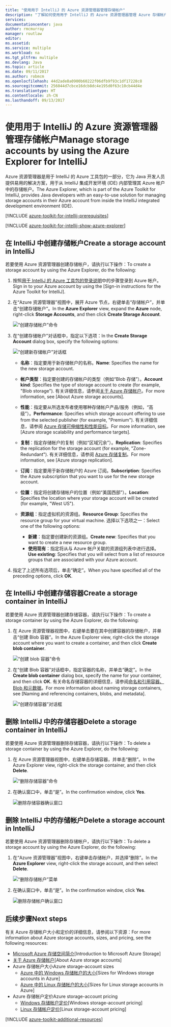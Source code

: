```yaml
---
title: "使用用于 IntelliJ 的 Azure 资源管理器管理存储帐户"
description: "了解如何使用用于 IntelliJ 的 Azure 资源管理器管理 Azure 存储帐户。"
services: 
documentationcenter: java
author: rmcmurray
manager: routlaw
editor: 
ms.assetid: 
ms.service: multiple
ms.workload: na
ms.tgt_pltfrm: multiple
ms.devlang: Java
ms.topic: article
ms.date: 09/11/2017
ms.author: robmcm
ms.openlocfilehash: 44d2ade8a0900b60222f06dfb9f93c1df17228c8
ms.sourcegitcommit: 256044d7cbce16dcb8dc4e195d0f63c10cb44d4e
ms.translationtype: HT
ms.contentlocale: zh-CN
ms.lasthandoff: 09/13/2017
---
```

# <a name="manage-storage-accounts-by-using-the-azure-explorer-for-intellij"></a><span data-ttu-id="6970c-103">使用用于 IntelliJ 的 Azure 资源管理器管理存储帐户</span><span class="sxs-lookup"><span data-stu-id="6970c-103">Manage storage accounts by using the Azure Explorer for IntelliJ</span></span>

<span data-ttu-id="6970c-104">Azure 资源管理器是用于 IntelliJ 的 Azure 工具包的一部分，它为 Java 开发人员提供易用的解决方案，用于从 IntelliJ 集成开发环境 (IDE) 内部管理其 Azure 帐户中的存储帐户。</span><span class="sxs-lookup"><span data-stu-id="6970c-104">The Azure Explorer, which is part of the Azure Toolkit for IntelliJ, provides Java developers with an easy-to-use solution for managing storage accounts in their Azure account from inside the IntelliJ integrated development environment (IDE).</span></span>

[!INCLUDE [azure-toolkit-for-intellij-prerequisites](../includes/azure-toolkit-for-intellij-prerequisites.md)]

[!INCLUDE [azure-toolkit-for-intellij-show-azure-explorer](../includes/azure-toolkit-for-intellij-show-azure-explorer.md)]

## <a name="create-a-storage-account-in-intellij"></a><span data-ttu-id="6970c-105">在 IntelliJ 中创建存储帐户</span><span class="sxs-lookup"><span data-stu-id="6970c-105">Create a storage account in IntelliJ</span></span>

<span data-ttu-id="6970c-106">若要使用 Azure 资源管理器创建存储帐户，请执行以下操作：</span><span class="sxs-lookup"><span data-stu-id="6970c-106">To create a storage account by using the Azure Explorer, do the following:</span></span>

1. <span data-ttu-id="6970c-107">按照[用于 IntelliJ 的 Azure 工具包的登录说明]中的步骤登录到 Azure 帐户。</span><span class="sxs-lookup"><span data-stu-id="6970c-107">Sign in to your Azure account by using the [Sign-in instructions for the Azure Toolkit for IntelliJ].</span></span> 

2. <span data-ttu-id="6970c-108">在“Azure 资源管理器”视图中，展开 Azure 节点，右键单击“存储帐户”，并单击“创建存储帐户”。</span><span class="sxs-lookup"><span data-stu-id="6970c-108">In the **Azure Explorer** view, expand the **Azure** node, right-click **Storage Accounts**, and then click **Create Storage Account**.</span></span>

   ![“创建存储帐户”命令][CS01]

3. <span data-ttu-id="6970c-110">在“创建存储帐户”对话框中，指定以下选项：</span><span class="sxs-lookup"><span data-stu-id="6970c-110">In the **Create Storage Account** dialog box, specify the following options:</span></span>

   ![“创建新存储帐户”对话框][CS02]

   * <span data-ttu-id="6970c-112">**名称**：指定要用于新存储帐户的名称。</span><span class="sxs-lookup"><span data-stu-id="6970c-112">**Name**: Specifies the name for the new storage account.</span></span>

   * <span data-ttu-id="6970c-113">**帐户类型**：指定要创建的存储帐户的类型（例如“Blob 存储”）。</span><span class="sxs-lookup"><span data-stu-id="6970c-113">**Account kind**: Specifies the type of storage account to create (for example, "Blob storage").</span></span> <span data-ttu-id="6970c-114">有关详细信息，请参阅[关于 Azure 存储帐户]。</span><span class="sxs-lookup"><span data-stu-id="6970c-114">For more information, see [About Azure storage accounts].</span></span> 

   * <span data-ttu-id="6970c-115">**性能**：指定要从所选发布者使用哪种存储帐户产品/服务（例如，“高级”）。</span><span class="sxs-lookup"><span data-stu-id="6970c-115">**Performance**: Specifies which storage account offering to use from the selected publisher (for example, "Premium").</span></span> <span data-ttu-id="6970c-116">有关详细信息，请参阅 [Azure 存储可伸缩性和性能目标]。</span><span class="sxs-lookup"><span data-stu-id="6970c-116">For more information, see [Azure storage scalability and performance targets].</span></span> 

   * <span data-ttu-id="6970c-117">**复制**：指定存储帐户的复制（例如“区域冗余”）。</span><span class="sxs-lookup"><span data-stu-id="6970c-117">**Replication**: Specifies the replication for the storage account (for example, "Zone-Redundant").</span></span> <span data-ttu-id="6970c-118">有关详细信息，请参阅 [Azure 存储复制]。</span><span class="sxs-lookup"><span data-stu-id="6970c-118">For more information, see [Azure storage replication].</span></span> 

   * <span data-ttu-id="6970c-119">**订阅**：指定要用于新存储帐户的 Azure 订阅。</span><span class="sxs-lookup"><span data-stu-id="6970c-119">**Subscription**: Specifies the Azure subscription that you want to use for the new storage account.</span></span>

   * <span data-ttu-id="6970c-120">**位置**：指定将创建存储帐户的位置（例如“美国西部”）。</span><span class="sxs-lookup"><span data-stu-id="6970c-120">**Location**: Specifies the location where your storage account will be created (for example, "West US").</span></span>

   * <span data-ttu-id="6970c-121">**资源组**：指定虚拟机的资源组。</span><span class="sxs-lookup"><span data-stu-id="6970c-121">**Resource Group**: Specifies the resource group for your virtual machine.</span></span> <span data-ttu-id="6970c-122">选择以下选项之一：</span><span class="sxs-lookup"><span data-stu-id="6970c-122">Select one of the following options:</span></span>
      * <span data-ttu-id="6970c-123">**新建**：指定要创建新的资源组。</span><span class="sxs-lookup"><span data-stu-id="6970c-123">**Create new**: Specifies that you want to create a new resource group.</span></span>
      * <span data-ttu-id="6970c-124">**使用现有**：指定将从与 Azure 帐户关联的资源组列表中进行选择。</span><span class="sxs-lookup"><span data-stu-id="6970c-124">**Use existing**: Specifies that you will select from a list of resource groups that are associated with your Azure account.</span></span>

4. <span data-ttu-id="6970c-125">指定了上述所有选项后，单击“确定”。</span><span class="sxs-lookup"><span data-stu-id="6970c-125">When you have specified all of the preceding options, click **OK**.</span></span>

## <a name="create-a-storage-container-in-intellij"></a><span data-ttu-id="6970c-126">在 IntelliJ 中创建存储容器</span><span class="sxs-lookup"><span data-stu-id="6970c-126">Create a storage container in IntelliJ</span></span>

<span data-ttu-id="6970c-127">若要使用 Azure 资源管理器创建存储容器，请执行以下操作：</span><span class="sxs-lookup"><span data-stu-id="6970c-127">To create a storage container by using the Azure Explorer, do the following:</span></span>

1. <span data-ttu-id="6970c-128">在 Azure 资源管理器视图中，右键单击要在其中创建容器的存储帐户，并单击“创建 Blob 容器”。</span><span class="sxs-lookup"><span data-stu-id="6970c-128">In the Azure Explorer view, right-click the storage account where you want to create a container, and then click **Create blob container**.</span></span>

   ![“创建 blob 容器”命令][CC01]

2. <span data-ttu-id="6970c-130">在“创建 Blob 容器”对话框中，指定容器的名称，并单击“确定”。</span><span class="sxs-lookup"><span data-stu-id="6970c-130">In the **Create blob container** dialog box, specify the name for your container, and then click **OK**.</span></span> <span data-ttu-id="6970c-131">有关命名存储容器的详细信息，请参阅[命名和引用容器、Blob 和元数据]。</span><span class="sxs-lookup"><span data-stu-id="6970c-131">For more information about naming storage containers, see [Naming and referencing containers, blobs, and metadata].</span></span>

   ![“创建存储容器”对话框][CC02]

## <a name="delete-a-storage-container-in-intellij"></a><span data-ttu-id="6970c-133">删除 IntelliJ 中的存储容器</span><span class="sxs-lookup"><span data-stu-id="6970c-133">Delete a storage container in IntelliJ</span></span>

<span data-ttu-id="6970c-134">若要使用 Azure 资源管理器删除存储容器，请执行以下操作：</span><span class="sxs-lookup"><span data-stu-id="6970c-134">To delete a storage container by using the Azure Explorer, do the following:</span></span>

1. <span data-ttu-id="6970c-135">在 Azure 资源管理器视图中，右键单击存储容器，并单击“删除”。</span><span class="sxs-lookup"><span data-stu-id="6970c-135">In the Azure Explorer view, right-click the storage container, and then click **Delete**.</span></span>

   ![“删除存储容器”命令][DC01]

2. <span data-ttu-id="6970c-137">在确认窗口中，单击“是”。</span><span class="sxs-lookup"><span data-stu-id="6970c-137">In the confirmation window, click **Yes**.</span></span>

   ![删除存储容器确认窗口][DC02]

## <a name="delete-a-storage-account-in-intellij"></a><span data-ttu-id="6970c-139">删除 IntelliJ 中的存储帐户</span><span class="sxs-lookup"><span data-stu-id="6970c-139">Delete a storage account in IntelliJ</span></span>

<span data-ttu-id="6970c-140">若要使用 Azure 资源管理器删除存储帐户，请执行以下操作：</span><span class="sxs-lookup"><span data-stu-id="6970c-140">To delete a storage account by using the Azure Explorer, do the following:</span></span>

1. <span data-ttu-id="6970c-141">在“Azure 资源管理器”视图中，右键单击存储帐户，并选择“删除”。</span><span class="sxs-lookup"><span data-stu-id="6970c-141">In the **Azure Explorer** view, right-click the storage account, and then select **Delete**.</span></span>

   ![“删除存储帐户”菜单][DS01]

2. <span data-ttu-id="6970c-143">在确认窗口中，单击“是”。</span><span class="sxs-lookup"><span data-stu-id="6970c-143">In the confirmation window, click **Yes**.</span></span>

   ![删除存储帐户确认窗口][DS02]

## <a name="next-steps"></a><span data-ttu-id="6970c-145">后续步骤</span><span class="sxs-lookup"><span data-stu-id="6970c-145">Next steps</span></span>

<span data-ttu-id="6970c-146">有关 Azure 存储帐户大小和定价的详细信息，请参阅以下资源：</span><span class="sxs-lookup"><span data-stu-id="6970c-146">For more information about Azure storage accounts, sizes, and pricing, see the following resources:</span></span>

* <span data-ttu-id="6970c-147">[Microsoft Azure 存储空间简介]</span><span class="sxs-lookup"><span data-stu-id="6970c-147">[Introduction to Microsoft Azure Storage]</span></span>
* <span data-ttu-id="6970c-148">[关于 Azure 存储帐户]</span><span class="sxs-lookup"><span data-stu-id="6970c-148">[About Azure storage accounts]</span></span>
* <span data-ttu-id="6970c-149">Azure 存储帐户大小</span><span class="sxs-lookup"><span data-stu-id="6970c-149">Azure storage-account sizes</span></span>
  * <span data-ttu-id="6970c-150">[Azure 中的 Windows 存储帐户的大小]</span><span class="sxs-lookup"><span data-stu-id="6970c-150">[Sizes for Windows storage accounts in Azure]</span></span>
  * <span data-ttu-id="6970c-151">[Azure 中的 Linux 存储帐户的大小]</span><span class="sxs-lookup"><span data-stu-id="6970c-151">[Sizes for Linux storage accounts in Azure]</span></span>
* <span data-ttu-id="6970c-152">Azure 存储帐户定价</span><span class="sxs-lookup"><span data-stu-id="6970c-152">Azure storage-account pricing</span></span>
  * <span data-ttu-id="6970c-153">[Windows 存储帐户定价]</span><span class="sxs-lookup"><span data-stu-id="6970c-153">[Windows storage-account pricing]</span></span>
  * <span data-ttu-id="6970c-154">[Linux 存储帐户定价]</span><span class="sxs-lookup"><span data-stu-id="6970c-154">[Linux storage-account pricing]</span></span>

[!INCLUDE [azure-toolkit-additional-resources](../includes/azure-toolkit-additional-resources.md)]

<!-- URL List -->

[用于 IntelliJ 的 Azure 工具包的登录说明]: ./azure-toolkit-for-intellij-sign-in-instructions.md
[Microsoft Azure 存储空间简介]: /azure/storage/storage-introduction
[关于 Azure 存储帐户]: /azure/storage/storage-create-storage-account
[Azure 存储复制]: /azure/storage/storage-redundancy
[Azure 存储可伸缩性和性能目标]: /azure/storage/storage-scalability-targets
[命名和引用容器、Blob 和元数据]: http://go.microsoft.com/fwlink/?LinkId=255555

[Azure 中的 Windows 存储帐户的大小]: /azure/virtual-machines/virtual-machines-windows-sizes
[Azure 中的 Linux 存储帐户的大小]: /azure/virtual-machines/virtual-machines-linux-sizes
[Windows 存储帐户定价]: /pricing/details/virtual-machines/windows/
[Linux 存储帐户定价]: /pricing/details/virtual-machines/linux/

<!-- IMG List -->

[CS01]: media/azure-toolkit-for-intellij-managing-storage-accounts-using-azure-explorer/CS01.png
[CS02]: media/azure-toolkit-for-intellij-managing-storage-accounts-using-azure-explorer/CS02.png
[CC01]: media/azure-toolkit-for-intellij-managing-storage-accounts-using-azure-explorer/CC01.png
[CC02]: media/azure-toolkit-for-intellij-managing-storage-accounts-using-azure-explorer/CC02.png

[DS01]: media/azure-toolkit-for-intellij-managing-storage-accounts-using-azure-explorer/DS01.png
[DS02]: media/azure-toolkit-for-intellij-managing-storage-accounts-using-azure-explorer/DS02.png
[DC01]: media/azure-toolkit-for-intellij-managing-storage-accounts-using-azure-explorer/DC01.png
[DC02]: media/azure-toolkit-for-intellij-managing-storage-accounts-using-azure-explorer/DC02.png
